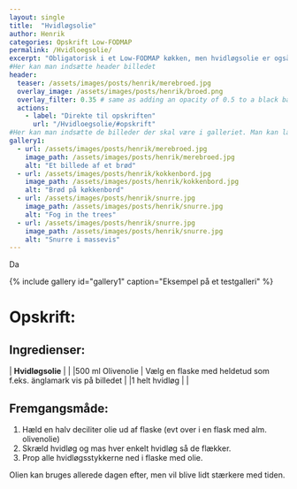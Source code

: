 ```yaml
---
layout: single
title:  "Hvidløgsolie"
author: Henrik
categories: Opskrift Low-FODMAP 
permalink: /Hvidloegsolie/
excerpt: "Obligatorisk i et Low-FODMAP køkken, men hvidløgsolie er også en smart måde at spare tid i mange langt de fleste opskrifter"
#Her kan man indsætte header billedet
header:
  teaser: /assets/images/posts/henrik/merebroed.jpg
  overlay_image: /assets/images/posts/henrik/broed.png
  overlay_filter: 0.35 # same as adding an opacity of 0.5 to a black background
  actions:
    - label: "Direkte til opskriften"
      url: "/Hvidloegsolie/#opskrift"
#Her kan man indsætte de billeder der skal være i galleriet. Man kan lave flere gallerier hvis man bare kalder dem noget andet
gallery1:
  - url: /assets/images/posts/henrik/merebroed.jpg
    image_path: /assets/images/posts/henrik/merebroed.jpg
    alt: "Et billede af et brød"
  - url: /assets/images/posts/henrik/kokkenbord.jpg
    image_path: /assets/images/posts/henrik/kokkenbord.jpg
    alt: "Brød på køkkenbord"
  - url: /assets/images/posts/henrik/snurre.jpg
    image_path: /assets/images/posts/henrik/snurre.jpg
    alt: "Fog in the trees"  
  - url: /assets/images/posts/henrik/snurre.jpg
    image_path: /assets/images/posts/henrik/snurre.jpg
    alt: "Snurre i massevis"  
---
```


Da


[//]: # (Her kommer galleriet)

{% include gallery id="gallery1"  caption="Eksempel på et testgalleri" %}


[//]: # (Her starter opskriften hvis man har lavet en længere post ovenfor)

# Opskrift:

## Ingredienser: 

| **Hvidløgsolie** | |
|500 ml Olivenolie | Vælg en flaske med heldetud som f.eks. änglamark vis på billedet | 
|1 helt hvidløg | | 


## Fremgangsmåde:
1. Hæld en halv deciliter olie ud af flaske (evt over i en flask med alm. olivenolie)
2. Skræld hvidløg og mas hver enkelt hvidløg så de flækker. 
3. Prop alle hvidløgsstykkerne ned i flaske med olie.

Olien kan bruges allerede dagen efter, men vil blive lidt stærkere med tiden.






[//]: # (Her kan man lave links der kan bruges i teksten uden at fylde)
[Cleaned]: /Standard-blog/#Opskrift
[opskrift]: https://www.femina.dk/mad/hovedretter/blomkaalskarry-med-sproede-kikaerter
[principper]:   /principper/